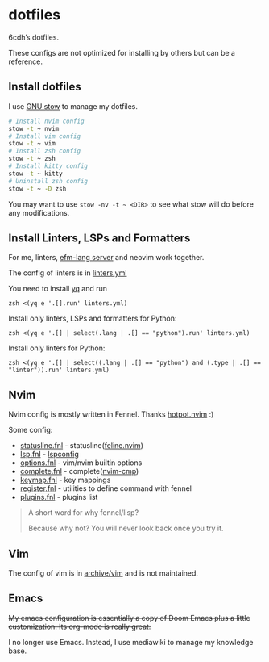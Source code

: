 # dotfiles

6cdh’s dotfiles.

These configs are not optimized for installing by others but can be a reference.

## Install dotfiles

I use [GNU stow](https://www.gnu.org/software/stow/) to manage my dotfiles.

``` bash
# Install nvim config
stow -t ~ nvim
# Install vim config
stow -t ~ vim
# Install zsh config
stow -t ~ zsh
# Install kitty config
stow -t ~ kitty
# Uninstall zsh config
stow -t ~ -D zsh
```

You may want to use `stow -nv -t ~ <DIR>` to see what stow will do before any
modifications.

## Install Linters, LSPs and Formatters

For me, linters, [efm-lang server](https://github.com/mattn/efm-langserver) and neovim
work together.

The config of linters is in [linters.yml](linters.yml)

You need to install [yq](https://github.com/mikefarah/yq) and run

``` shell
zsh <(yq e '.[].run' linters.yml)
```

Install only linters, LSPs and formatters for Python:

``` shell
zsh <(yq e '.[] | select(.lang | .[] == "python").run' linters.yml)
```

Install only linters for Python:

``` shell
zsh <(yq e '.[] | select((.lang | .[] == "python") and (.type | .[] == "linter")).run' linters.yml)
```

## Nvim

Nvim config is mostly written in Fennel. Thanks
[hotpot.nvim](https://github.com/rktjmp/hotpot.nvim) :)

Some config:

-   [statusline.fnl](nvim/.config/nvim/fnl/statusline.fnl) -
    statusline([feline.nvim](https://github.com/famiu/feline.nvim))
-   [lsp.fnl](nvim/.config/nvim/fnl/lsp.fnl) -
    [lspconfig](https://github.com/neovim/nvim-lspconfig)
-   [options.fnl](nvim/.config/nvim/fnl/options.fnl) - vim/nvim builtin options
-   [complete.fnl](nvim/.config/nvim/fnl/complete.fnl) -
    complete([nvim-cmp](https://github.com/hrsh7th/nvim-cmp))
-   [keymap.fnl](nvim/.config/nvim/fnl/keymap.fnl) - key mappings
-   [register.fnl](nvim/.config/nvim/fnl/register.fnl) - utilities to define command with
    fennel
-   [plugins.fnl](nvim/.config/nvim/fnl/plugins.fnl) - plugins list

> A short word for why fennel/lisp?
>
> Because why not? You will never look back once you try it.

## Vim

The config of vim is in [archive/vim](archive/vim) and is not maintained.

## Emacs

~~My emacs configuration is essentially a copy of Doom Emacs plus a little customization.
Its org-mode is really great.~~

I no longer use Emacs. Instead, I use mediawiki to manage my knowledge base.
